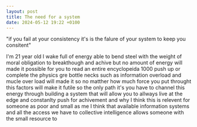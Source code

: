 ```yaml
---
layout: post
title: The need for a system
date: 2024-05-12 19:22 +0100
---
```

"if you fail at your consistency it's is the falure of your system to keep you consitent"

I'm 21 year old I wake full of energy able to bend steel with the weight of moral obligation to breakthough and achive but no amount of energy will made it possible for you to read an entire encyclopeida 1000 push up or complete the physics gre bottle necks such as information overload and mucle over load will made it so no matther how much force you put throught this factors will make it futile so the only path it's you have to channel this energy through building a system that will allow you to allways live at the edge and constanlty push for achivement
and why I think this is relevent for someone as poor and small as me I think that available information systems and all the access we have to collective intelligence allows someone with the small resource to  